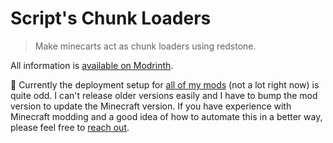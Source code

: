 # Script's Chunk Loaders

> Make minecarts act as chunk loaders using redstone.

All information is [available on Modrinth](https://modrinth.com/mod/scripts-chunk-loaders).

🙏 Currently the deployment setup for [all of my mods](https://modrinth.com/collection/7JZGuXDg)
(not a lot right now) is quite odd. I can't release older versions easily and I
have to bump the mod version to update the Minecraft version. If you have
experience with Minecraft modding and a good idea of how to automate this in a
better way, please feel free to [reach out](https://github.com/scriptcoded).
